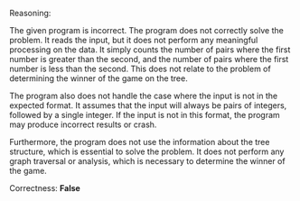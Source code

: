 Reasoning:

The given program is incorrect. The program does not correctly solve the problem. It reads the input, but it does not perform any meaningful processing on the data. It simply counts the number of pairs where the first number is greater than the second, and the number of pairs where the first number is less than the second. This does not relate to the problem of determining the winner of the game on the tree.

The program also does not handle the case where the input is not in the expected format. It assumes that the input will always be pairs of integers, followed by a single integer. If the input is not in this format, the program may produce incorrect results or crash.

Furthermore, the program does not use the information about the tree structure, which is essential to solve the problem. It does not perform any graph traversal or analysis, which is necessary to determine the winner of the game.

Correctness: **False**